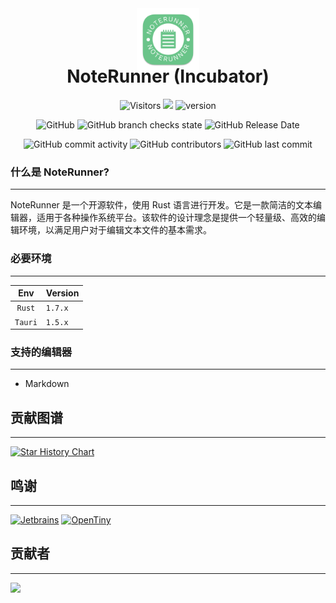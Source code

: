 <div align="center">

<img width='100' height='100' style="margin-bottom: -50px;" src="./src-tauri/icons/icon.png" />

# NoteRunner (Incubator)

![Visitors](https://api.visitorbadge.io/api/visitors?path=https%3A%2F%2Fgithub.com%2Fdevlive-community%2Fincubator-noterunner&countColor=%23263759&style=flat)
[![](https://tokei.rs/b1/github/devlive-community/incubator-noterunner)](https://github.com/devlive-community/incubator-noterunner)
![version](https://img.shields.io/github/v/release/devlive-community/incubator-noterunner.svg)

![GitHub](https://img.shields.io/github/license/devlive-community/incubator-noterunner)
![GitHub branch checks state](https://img.shields.io/github/checks-status/devlive-community/incubator-noterunner/master?style=flat-square)
![GitHub Release Date](https://img.shields.io/github/release-date/devlive-community/incubator-noterunner?style=flat-square)

![GitHub commit activity](https://img.shields.io/github/commit-activity/y/devlive-community/incubator-noterunner?style=flat-square)
![GitHub contributors](https://img.shields.io/github/contributors-anon/devlive-community/incubator-noterunner?style=flat-square)
![GitHub last commit](https://img.shields.io/github/last-commit/devlive-community/incubator-noterunner?style=flat-square)

</div>

### 什么是 NoteRunner?

---

NoteRunner 是一个开源软件，使用 Rust 语言进行开发。它是一款简洁的文本编辑器，适用于各种操作系统平台。该软件的设计理念是提供一个轻量级、高效的编辑环境，以满足用户对于编辑文本文件的基本需求。

### 必要环境

---

|    Env     | Version |
|:----------:|:--------|
|   `Rust`   | `1.7.x` |
|  `Tauri`   | `1.5.x` |


### 支持的编辑器

---

- Markdown

## 贡献图谱

---

[![Star History Chart](https://api.star-history.com/svg?repos=devlive-community/incubator-noterunner&type=Timeline)](https://star-history.com/#devlive-community/incubator-noterunner&Timeline)

## 鸣谢

---

[![Jetbrains](https://img.shields.io/badge/Development-Jetbrains-brightgreen?style=flat-square)](https://www.jetbrains.com/)
[![OpenTiny](https://img.shields.io/badge/OpenTiny-brightgreen?style=flat-square)](https://opentiny.design/)

## 贡献者

---

<a href="https://github.com/devlive-community/incubator-noterunner/graphs/contributors">
  <img src="https://contrib.rocks/image?repo=devlive-community/incubator-noterunner" />
</a>
